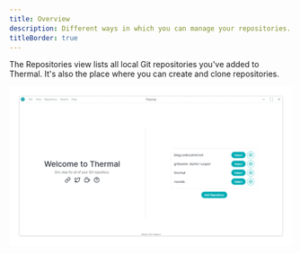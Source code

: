 ```yaml
---
title: Overview
description: Different ways in which you can manage your repositories.
titleBorder: true
---
```


The Repositories view lists all local Git repositories you've added to Thermal. It's also the place where you can create and clone repositories.

![Thermal home screen](./images/welcome-page.png)
